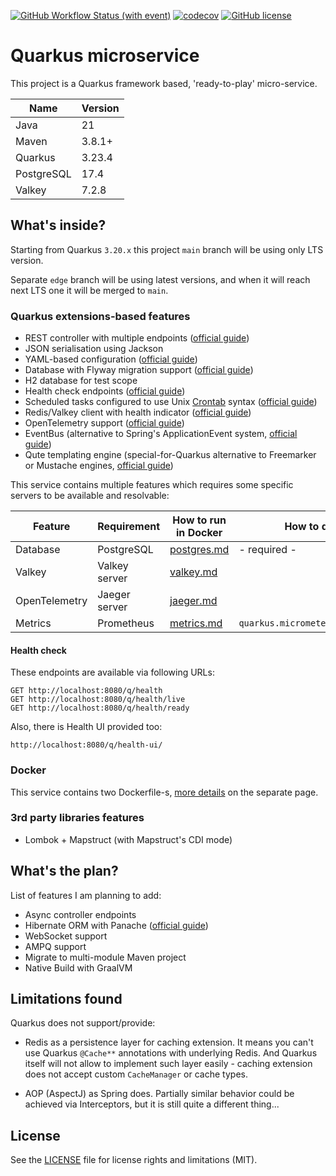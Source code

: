 [![GitHub Workflow Status (with event)](https://img.shields.io/github/actions/workflow/status/starichkov/quarkus-micro-service/maven.yml?style=for-the-badge)](https://github.com/starichkov/quarkus-micro-service/actions/workflows/maven.yml)
[![codecov](https://img.shields.io/codecov/c/github/starichkov/quarkus-micro-service?style=for-the-badge)](https://codecov.io/gh/starichkov/quarkus-micro-service)
[![GitHub license](https://img.shields.io/github/license/starichkov/quarkus-micro-service?style=for-the-badge)](https://github.com/starichkov/quarkus-micro-service/blob/main/LICENSE.md)

Quarkus microservice
=
This project is a Quarkus framework based, 'ready-to-play' micro-service.

| Name       | Version |
|------------|---------|
| Java       | 21      |
| Maven      | 3.8.1+  |
| Quarkus    | 3.23.4  |
| PostgreSQL | 17.4    |
| Valkey     | 7.2.8   |

## What's inside?

Starting from Quarkus `3.20.x` this project `main` branch will be using only LTS version.

Separate `edge` branch will be using latest versions, and when it will reach next LTS one it will be merged to `main`.

### Quarkus extensions-based features

- REST controller with multiple endpoints ([official guide](https://quarkus.io/guides/rest-json))
- JSON serialisation using Jackson
- YAML-based configuration ([official guide](https://quarkus.io/guides/config-yaml))
- Database with Flyway migration support ([official guide](https://quarkus.io/guides/flyway))
- H2 database for test scope
- Health check endpoints ([official guide](https://quarkus.io/guides/smallrye-health))
- Scheduled tasks configured to use Unix [Crontab](https://crontab.guru/) syntax ([official guide](https://quarkus.io/guides/scheduler-reference))
- Redis/Valkey client with health indicator ([official guide](https://quarkus.io/guides/redis))
- OpenTelemetry support ([official guide](https://quarkus.io/guides/opentelemetry))
- EventBus (alternative to Spring's ApplicationEvent system, [official guide](https://quarkus.io/guides/reactive-event-bus))
- Qute templating engine (special-for-Quarkus alternative to Freemarker or Mustache engines, [official guide](https://quarkus.io/guides/qute-reference))

This service contains multiple features which requires some specific servers to be available and resolvable:

| Feature       | Requirement   | How to run in Docker                       | How to disable                     |
|---------------|---------------|--------------------------------------------|------------------------------------|
| Database      | PostgreSQL    | [postgres.md](/documentation/postgres.md)  | - required -                       |
| Valkey        | Valkey server | [valkey.md](/documentation/valkey.md)      |                                    |
| OpenTelemetry | Jaeger server | [jaeger.md](/documentation/jaeger.md)      |                                    |
| Metrics       | Prometheus    | [metrics.md](/documentation/prometheus.md) | `quarkus.micrometer.enabled=false` |

#### Health check

These endpoints are available via following URLs:

```
GET http://localhost:8080/q/health
GET http://localhost:8080/q/health/live
GET http://localhost:8080/q/health/ready
```

Also, there is Health UI provided too:

```
http://localhost:8080/q/health-ui/
```

### Docker

This service contains two Dockerfile-s, [more details](/documentation/docker.md) on the separate page.

### 3rd party libraries features

- Lombok + Mapstruct (with Mapstruct's CDI mode)

## What's the plan?

List of features I am planning to add:

- Async controller endpoints
- Hibernate ORM with Panache ([official guide](https://quarkus.io/guides/hibernate-orm-panache))
- WebSocket support
- AMPQ support
- Migrate to multi-module Maven project
- Native Build with GraalVM

## Limitations found

Quarkus does not support/provide:

- Redis as a persistence layer for caching extension. It means you can't use Quarkus `@Cache**` annotations with underlying Redis.
  And Quarkus itself will not allow to implement such layer easily - caching extension does not accept custom `CacheManager` or cache types.

- AOP (AspectJ) as Spring does. Partially similar behavior could be achieved via Interceptors, but it is still quite a different thing...

## License

See the [LICENSE](LICENSE.md) file for license rights and limitations (MIT).
